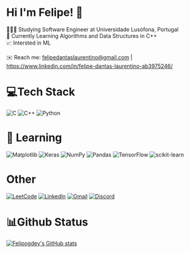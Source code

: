 # Hi I'm Felipe! 👋
👨🏻‍💻 Studying Software Engineer at Universidade Lusófona, Portugal <br/>
💭 Currently Learning Algorithms and Data Structures in C++ <br/>
📈 Intersted in ML

✉️ Reach me: felipedantaslaurentino@gmail.com | https://www.linkedin.com/in/felipe-dantas-laurentino-ab3975246/
# 💻Tech Stack
![C](https://img.shields.io/badge/c-%2300599C.svg?style=for-the-badge&logo=c&logoColor=white)
![C++](https://img.shields.io/badge/c++-%2300599C.svg?style=for-the-badge&logo=c%2B%2B&logoColor=white)
![Python](https://img.shields.io/badge/python-3670A0?style=for-the-badge&logo=python&logoColor=ffdd54)
# 🤖 Learning 
![Matplotlib](https://img.shields.io/badge/Matplotlib-%23ffffff.svg?style=for-the-badge&logo=Matplotlib&logoColor=black)
![Keras](https://img.shields.io/badge/Keras-%23D00000.svg?style=for-the-badge&logo=Keras&logoColor=white)
![NumPy](https://img.shields.io/badge/numpy-%23013243.svg?style=for-the-badge&logo=numpy&logoColor=white)
![Pandas](https://img.shields.io/badge/pandas-%23150458.svg?style=for-the-badge&logo=pandas&logoColor=white)
![TensorFlow](https://img.shields.io/badge/TensorFlow-%23FF6F00.svg?style=for-the-badge&logo=TensorFlow&logoColor=white)
![scikit-learn](https://img.shields.io/badge/scikit--learn-%23F7931E.svg?style=for-the-badge&logo=scikit-learn&logoColor=white)

# Other
[![LeetCode](https://img.shields.io/badge/LeetCode-000000?style=for-the-badge&logo=LeetCode&logoColor=#d16c06)](https://leetcode.com/u/Felipog/)
[![LinkedIn](https://img.shields.io/badge/linkedin-%230077B5.svg?style=for-the-badge&logo=linkedin&logoColor=white)](https://www.linkedin.com/in/felipe-dantas-laurentino-ab3975246)
[![Gmail](https://img.shields.io/badge/Gmail-D14836?style=for-the-badge&logo=gmail&logoColor=white)](mailto:felipedantaslaurentino@gmail.com)
[![Discord](https://img.shields.io/badge/Discord-%235865F2.svg?style=for-the-badge&logo=discord&logoColor=white)](https://discord.com/users/290920743682965504)

# 📊Github Status
[![Felipogdev's GitHub stats](https://github-readme-stats.vercel.app/api?username=felipogdev&theme=tokyonight&show_icons=true)](https://github.com/anuraghazra/github-readme-stats)
